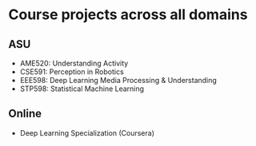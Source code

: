 # Course projects across all domains

## ASU
- AME520: Understanding Activity
- CSE591: Perception in Robotics
- EEE598: Deep Learning Media Processing & Understanding
- STP598: Statistical Machine Learning

## Online
- Deep Learning Specialization (Coursera)
